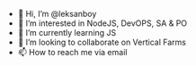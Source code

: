 - 👋 Hi, I’m @leksanboy
- 👀 I’m interested in NodeJS, DevOPS, SA & PO
- 🌱 I’m currently learning JS
- 💞️ I’m looking to collaborate on Vertical Farms
- 📫 How to reach me via email

<!---
leksanboy/leksanboy is a ✨ special ✨ repository because its `README.md` (this file) appears on your GitHub profile.
You can click the Preview link to take a look at your changes.
--->
